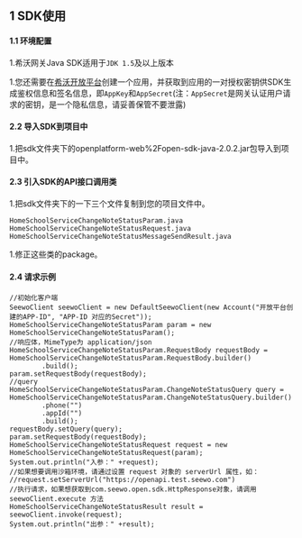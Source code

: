 ## 1 SDK使用

#### 1.1 环境配置

1.希沃网关Java SDK适用于`JDK 1.5`及以上版本

1.您还需要在[希沃开放平台](http://open.seewo.com/#/console)创建一个应用，并获取到应用的一对授权密钥供SDK生成鉴权信息和签名信息，即`AppKey`和`AppSecret`(注：`AppSecret`是网关认证用户请求的密钥，是一个隐私信息，请妥善保管不要泄露)

#### 2.2 导入SDK到项目中

1.把sdk文件夹下的openplatform-web%2Fopen-sdk-java-2.0.2.jar包导入到项目中。

#### 2.3 引入SDK的API接口调用类

1.把sdk文件夹下的一下三个文件复制到您的项目文件中。

```
HomeSchoolServiceChangeNoteStatusParam.java
HomeSchoolServiceChangeNoteStatusRequest.java
HomeSchoolServiceChangeNoteStatusMessageSendResult.java
```

1.修正这些类的package。

#### 2.4 请求示例

```
//初始化客户端
SeewoClient seewoClient = new DefaultSeewoClient(new Account("开放平台创建的APP-ID", "APP-ID 对应的Secret"));
HomeSchoolServiceChangeNoteStatusParam param = new HomeSchoolServiceChangeNoteStatusParam();
//响应体，MimeType为 application/json
HomeSchoolServiceChangeNoteStatusParam.RequestBody requestBody = HomeSchoolServiceChangeNoteStatusParam.RequestBody.builder()
        .build();
param.setRequestBody(requestBody);
//query
HomeSchoolServiceChangeNoteStatusParam.ChangeNoteStatusQuery query = HomeSchoolServiceChangeNoteStatusParam.ChangeNoteStatusQuery.builder()
        .phone("")
        .appId("")
        .build();
requestBody.setQuery(query);
param.setRequestBody(requestBody);
HomeSchoolServiceChangeNoteStatusRequest request = new HomeSchoolServiceChangeNoteStatusRequest(param);
System.out.println("入参：" +request);
//如果想要调用沙箱环境，请通过设置 request 对象的 serverUrl 属性，如：
//request.setServerUrl("https://openapi.test.seewo.com")
//执行请求，如果想获取到com.seewo.open.sdk.HttpResponse对象，请调用 seewoClient.execute 方法
HomeSchoolServiceChangeNoteStatusResult result = seewoClient.invoke(request);
System.out.println("出参：" +result);
```